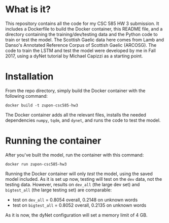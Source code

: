 # What is it?
This repository contains all the code for my CSC 585 HW 3 submission. It includes a Dockerfile to build the Docker container, this README file, and a directory containing the training/dev/testing data and the Python code to train or test the model. The Scottish Gaelic data here comes from Lamb and Danso's Annotated Reference Corpus of Scottish Gaelic (ARCOSG). The code to train the LSTM and test the model were developed by me in Fall 2017, using a dyNet tutorial by Michael Capizzi as a starting point.

# Installation
 From the repo directory, simply build the Docker container with the following command:

 `docker build -t zupon-csc585-hw3`

The Docker container adds all the relevant files, installs the needed dependencies `numpy`, `tqdm`, and `dynet`, and runs the code to test the model.

# Running the container
 
 After you've built the model, run the container with this command:

 `docker run zupon-csc585-hw3`

Running the Docker container will only _test_ the model, using the saved model included. As it is set up now, testing will test on the `dev` data, not the testing data. However, results on `dev_all` (the large dev set) and `bigtest_all` (the large testing set) are comparable:
- test on `dev_all`		= 0.8054 overall, 0.2148 on unknown words
- test on `bigtest_all`	= 0.8052 overall, 0.2135 on unknown words

As it is now, the dyNet configuration will set a memory limit of 4 GB.
